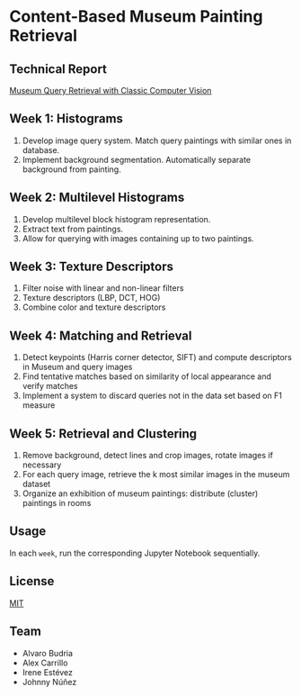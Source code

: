 # Content-Based Museum Painting Retrieval

## Technical Report
[Museum Query Retrieval with Classic Computer Vision](https://www.overleaf.com/read/dszystwqbbwc)


## Week 1: Histograms
1. Develop image query system. Match query paintings with similar ones in database.
2. Implement background segmentation. Automatically separate background from painting.


## Week 2: Multilevel Histograms
1. Develop multilevel block histogram representation.
2. Extract text from paintings.
3. Allow for querying with images containing up to two paintings.


## Week 3: Texture Descriptors
1. Filter noise with linear and non-linear filters
2. Texture descriptors (LBP, DCT, HOG)
3. Combine color and texture descriptors


## Week 4: Matching and Retrieval
1. Detect keypoints (Harris corner detector, SIFT) and compute descriptors in Museum and query images
2. Find tentative matches based on similarity of local appearance and verify matches
3. Implement a system to discard queries not in the data set based on F1 measure


## Week 5: Retrieval and Clustering
1. Remove background, detect lines and crop images, rotate images if necessary
2. For each query image, retrieve the k most similar images in the museum dataset
3. Organize an exhibition of museum paintings: distribute (cluster) paintings in rooms


## Usage
In each `week`, run the corresponding Jupyter Notebook sequentially.


## License
[MIT](https://choosealicense.com/licenses/mit/)


## Team

- Alvaro Budria
- Alex Carrillo
- Irene Estévez 
- Johnny Núñez